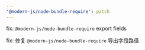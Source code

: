 ```yaml
---
'@modern-js/node-bundle-require': patch
---
```


fix: `@modern-js/node-bundle-require` export fields

fix: 修复 `@modern-js/node-bundle-require` 导出字段路径
